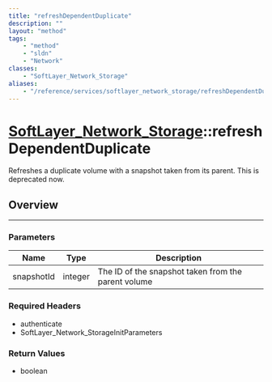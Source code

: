 ```yaml
---
title: "refreshDependentDuplicate"
description: ""
layout: "method"
tags:
    - "method"
    - "sldn"
    - "Network"
classes:
    - "SoftLayer_Network_Storage"
aliases:
    - "/reference/services/softlayer_network_storage/refreshDependentDuplicate"
---
```

# [SoftLayer_Network_Storage](/reference/services/SoftLayer_Network_Storage)::refreshDependentDuplicate


Refreshes a duplicate volume with a snapshot taken from its parent. This is deprecated now.


## Overview 


-----

### Parameters 
|Name | Type | Description |
| --- | --- | --- |
|snapshotId| integer| The ID of the snapshot taken from the parent volume|


### Required Headers
* authenticate
* SoftLayer_Network_StorageInitParameters


### Return Values
* boolean




